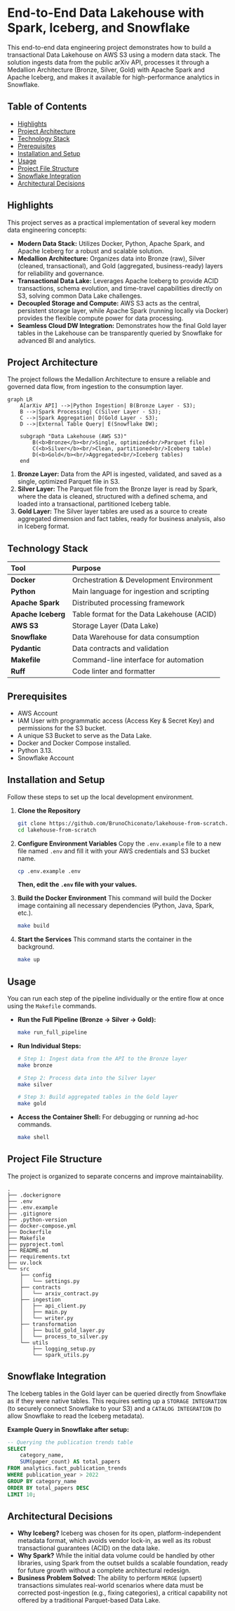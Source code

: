 # End-to-End Data Lakehouse with Spark, Iceberg, and Snowflake

This end-to-end data engineering project demonstrates how to build a transactional Data Lakehouse on AWS S3 using a modern data stack. The solution ingests data from the public arXiv API, processes it through a Medallion Architecture (Bronze, Silver, Gold) with Apache Spark and Apache Iceberg, and makes it available for high-performance analytics in Snowflake.

## Table of Contents

- [Highlights](#-highlights)
- [Project Architecture](#-project-architecture)
- [Technology Stack](#-technology-stack)
- [Prerequisites](#-prerequisites)
- [Installation and Setup](#-installation-and-setup)
- [Usage](#-usage)
- [Project File Structure](#-project-file-structure)
- [Snowflake Integration](#-snowflake-integration)
- [Architectural Decisions](#-architectural-decisions)


## Highlights

This project serves as a practical implementation of several key modern data engineering concepts:

-   **Modern Data Stack:** Utilizes Docker, Python, Apache Spark, and Apache Iceberg for a robust and scalable solution.
-   **Medallion Architecture:** Organizes data into Bronze (raw), Silver (cleaned, transactional), and Gold (aggregated, business-ready) layers for reliability and governance.
-   **Transactional Data Lake:** Leverages Apache Iceberg to provide ACID transactions, schema evolution, and time-travel capabilities directly on S3, solving common Data Lake challenges.
-   **Decoupled Storage and Compute:** AWS S3 acts as the central, persistent storage layer, while Apache Spark (running locally via Docker) provides the flexible compute power for data processing.
-   **Seamless Cloud DW Integration:** Demonstrates how the final Gold layer tables in the Lakehouse can be transparently queried by Snowflake for advanced BI and analytics.

## Project Architecture

The project follows the Medallion Architecture to ensure a reliable and governed data flow, from ingestion to the consumption layer.

```mermaid
graph LR
    A[arXiv API] -->|Python Ingestion| B(Bronze Layer - S3);
    B -->|Spark Processing| C(Silver Layer - S3);
    C -->|Spark Aggregation| D(Gold Layer - S3);
    D -->|External Table Query| E(Snowflake DW);

    subgraph "Data Lakehouse (AWS S3)"
        B(<b>Bronze</b><br/>Single, optimized<br/>Parquet file)
        C(<b>Silver</b><br/>Clean, partitioned<br/>Iceberg table)
        D(<b>Gold</b><br/>Aggregated<br/>Iceberg tables)
    end
```

1.  **Bronze Layer:** Data from the API is ingested, validated, and saved as a single, optimized Parquet file in S3.
2.  **Silver Layer:** The Parquet file from the Bronze layer is read by Spark, where the data is cleaned, structured with a defined schema, and loaded into a transactional, partitioned Iceberg table.
3.  **Gold Layer:** The Silver layer tables are used as a source to create aggregated dimension and fact tables, ready for business analysis, also in Iceberg format.

## Technology Stack

| Tool | Purpose |
| :--- | :--- |
| **Docker** | Orchestration & Development Environment |
| **Python** | Main language for ingestion and scripting |
| **Apache Spark** | Distributed processing framework |
| **Apache Iceberg** | Table format for the Data Lakehouse (ACID) |
| **AWS S3** | Storage Layer (Data Lake) |
| **Snowflake** | Data Warehouse for data consumption |
| **Pydantic** | Data contracts and validation |
| **Makefile** | Command-line interface for automation |
| **Ruff** | Code linter and formatter |

## Prerequisites

  - AWS Account
  - IAM User with programmatic access (Access Key & Secret Key) and permissions for the S3 bucket.
  - A unique S3 Bucket to serve as the Data Lake.
  - Docker and Docker Compose installed.
  - Python 3.13.
  - Snowflake Account

## Installation and Setup

Follow these steps to set up the local development environment.

1.  **Clone the Repository**

    ```bash
    git clone https://github.com/BrunoChiconato/lakehouse-from-scratch.git
    cd lakehouse-from-scratch
    ```

2.  **Configure Environment Variables**
    Copy the `.env.example` file to a new file named `.env` and fill it with your AWS credentials and S3 bucket name.

    ```bash
    cp .env.example .env
    ```

    **Then, edit the `.env` file with your values.**

3.  **Build the Docker Environment**
    This command will build the Docker image containing all necessary dependencies (Python, Java, Spark, etc.).

    ```bash
    make build
    ```

4.  **Start the Services**
    This command starts the container in the background.

    ```bash
    make up
    ```

## Usage

You can run each step of the pipeline individually or the entire flow at once using the `Makefile` commands.

  - **Run the Full Pipeline (Bronze → Silver → Gold):**

    ```bash
    make run_full_pipeline
    ```

  - **Run Individual Steps:**

    ```bash
    # Step 1: Ingest data from the API to the Bronze layer
    make bronze

    # Step 2: Process data into the Silver layer
    make silver

    # Step 3: Build aggregated tables in the Gold layer
    make gold
    ```

  - **Access the Container Shell:**
    For debugging or running ad-hoc commands.

    ```bash
    make shell
    ```

## Project File Structure

The project is organized to separate concerns and improve maintainability.

```
.
├── .dockerignore
├── .env
├── .env.example
├── .gitignore
├── .python-version
├── docker-compose.yml
├── Dockerfile
├── Makefile
├── pyproject.toml
├── README.md
├── requirements.txt
├── uv.lock
└── src
    ├── config
    │   └── settings.py
    ├── contracts
    │   └── arxiv_contract.py
    ├── ingestion
    │   ├── api_client.py
    │   ├── main.py
    │   └── writer.py
    ├── transformation
    │   ├── build_gold_layer.py
    │   └── process_to_silver.py
    └── utils
        ├── logging_setup.py
        └── spark_utils.py
```

## Snowflake Integration

The Iceberg tables in the Gold layer can be queried directly from Snowflake as if they were native tables. This requires setting up a `STORAGE INTEGRATION` (to securely connect Snowflake to your S3) and a `CATALOG INTEGRATION` (to allow Snowflake to read the Iceberg metadata).

**Example Query in Snowflake after setup:**

```sql
-- Querying the publication trends table
SELECT
    category_name,
    SUM(paper_count) AS total_papers
FROM analytics.fact_publication_trends
WHERE publication_year > 2022
GROUP BY category_name
ORDER BY total_papers DESC
LIMIT 10;
```

## Architectural Decisions

  - **Why Iceberg?** Iceberg was chosen for its open, platform-independent metadata format, which avoids vendor lock-in, as well as its robust transactional guarantees (ACID) on the data lake.
  - **Why Spark?** While the initial data volume could be handled by other libraries, using Spark from the outset builds a scalable foundation, ready for future growth without a complete architectural redesign.
  - **Business Problem Solved:** The ability to perform `MERGE` (upsert) transactions simulates real-world scenarios where data must be corrected post-ingestion (e.g., fixing categories), a critical capability not offered by a traditional Parquet-based Data Lake.